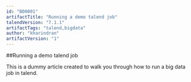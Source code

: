 ```yaml
---
id: "BD0001"
artifactTitle: "Running a demo talend job"
talendVersion: "7.1.1"
artifactTags: "talend,bigdata"
author: "kharindran"
artifactVersion: "1"
---
```


##Running a demo talend job

This is a dummy article created to walk you through how to run a big data job in talend.